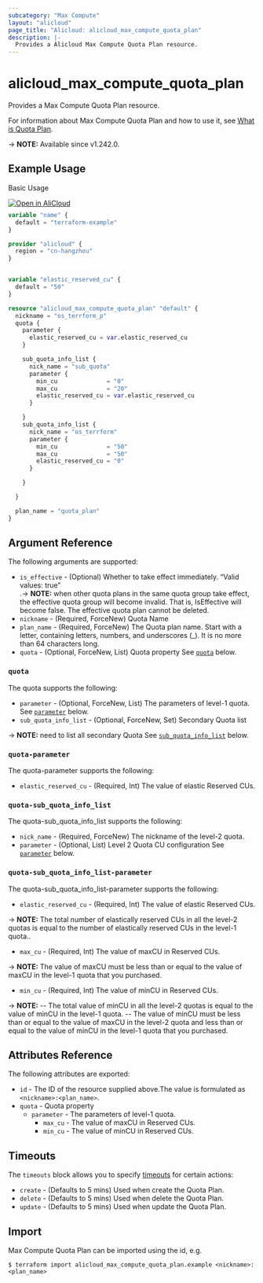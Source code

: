 ```yaml
---
subcategory: "Max Compute"
layout: "alicloud"
page_title: "Alicloud: alicloud_max_compute_quota_plan"
description: |-
  Provides a Alicloud Max Compute Quota Plan resource.
---
```


# alicloud_max_compute_quota_plan

Provides a Max Compute Quota Plan resource.



For information about Max Compute Quota Plan and how to use it, see [What is Quota Plan](https://www.alibabacloud.com/help/en/).

-> **NOTE:** Available since v1.242.0.

## Example Usage

Basic Usage

<div style="display: block;margin-bottom: 40px;"><div class="oics-button" style="float: right;position: absolute;margin-bottom: 10px;">
  <a href="https://api.aliyun.com/terraform?resource=alicloud_max_compute_quota_plan&exampleId=656ae932-d8b1-745f-2025-59b2f53acf243b1d78f0&activeTab=example&spm=docs.r.max_compute_quota_plan.0.656ae932d8&intl_lang=EN_US" target="_blank">
    <img alt="Open in AliCloud" src="https://img.alicdn.com/imgextra/i1/O1CN01hjjqXv1uYUlY56FyX_!!6000000006049-55-tps-254-36.svg" style="max-height: 44px; max-width: 100%;">
  </a>
</div></div>

```terraform
variable "name" {
  default = "terraform-example"
}

provider "alicloud" {
  region = "cn-hangzhou"
}


variable "elastic_reserved_cu" {
  default = "50"
}

resource "alicloud_max_compute_quota_plan" "default" {
  nickname = "os_terrform_p"
  quota {
    parameter {
      elastic_reserved_cu = var.elastic_reserved_cu
    }

    sub_quota_info_list {
      nick_name = "sub_quota"
      parameter {
        min_cu              = "0"
        max_cu              = "20"
        elastic_reserved_cu = var.elastic_reserved_cu
      }

    }
    sub_quota_info_list {
      nick_name = "os_terrform"
      parameter {
        min_cu              = "50"
        max_cu              = "50"
        elastic_reserved_cu = "0"
      }

    }

  }

  plan_name = "quota_plan"
}
```

## Argument Reference

The following arguments are supported:
* `is_effective` - (Optional) Whether to take effect immediately. “Valid values: true”  
.-> **NOTE:** when other quota plans in the same quota group take effect, the effective quota group will become invalid. That is, IsEffective will become false. The effective quota plan cannot be deleted.
* `nickname` - (Required, ForceNew) Quota Name
* `plan_name` - (Required, ForceNew) The Quota plan name. Start with a letter, containing letters, numbers, and underscores (_). It is no more than 64 characters long.
* `quota` - (Optional, ForceNew, List) Quota property See [`quota`](#quota) below.

### `quota`

The quota supports the following:
* `parameter` - (Optional, ForceNew, List) The parameters of level-1 quota. See [`parameter`](#quota-parameter) below.
* `sub_quota_info_list` - (Optional, ForceNew, Set) Secondary Quota list

-> **NOTE:** need to list all secondary Quota
 See [`sub_quota_info_list`](#quota-sub_quota_info_list) below.

### `quota-parameter`

The quota-parameter supports the following:
* `elastic_reserved_cu` - (Required, Int) The value of elastic Reserved CUs.

### `quota-sub_quota_info_list`

The quota-sub_quota_info_list supports the following:
* `nick_name` - (Required, ForceNew) The nickname of the level-2 quota.
* `parameter` - (Optional, List) Level 2 Quota CU configuration See [`parameter`](#quota-sub_quota_info_list-parameter) below.

### `quota-sub_quota_info_list-parameter`

The quota-sub_quota_info_list-parameter supports the following:
* `elastic_reserved_cu` - (Required, Int) The value of elastic Reserved CUs.

-> **NOTE:**  The total number of elastically reserved CUs in all the level-2 quotas is equal to the number of elastically reserved CUs in the level-1 quota..

* `max_cu` - (Required, Int) The value of maxCU in Reserved CUs.

-> **NOTE:**  The value of maxCU must be less than or equal to the value of maxCU in the level-1 quota that you purchased.

* `min_cu` - (Required, Int) The value of minCU in Reserved CUs.

-> **NOTE:**  -- The total value of minCU in all the level-2 quotas is equal to the value of minCU in the level-1 quota.    -- The value of minCU must be less than or equal to the value of maxCU in the level-2 quota and less than or equal to the value of minCU in the level-1 quota that you purchased.


## Attributes Reference

The following attributes are exported:
* `id` - The ID of the resource supplied above.The value is formulated as `<nickname>:<plan_name>`.
* `quota` - Quota property
  * `parameter` - The parameters of level-1 quota.
    * `max_cu` - The value of maxCU in Reserved CUs.
    * `min_cu` - The value of minCU in Reserved CUs.

## Timeouts

The `timeouts` block allows you to specify [timeouts](https://www.terraform.io/docs/configuration-0-11/resources.html#timeouts) for certain actions:
* `create` - (Defaults to 5 mins) Used when create the Quota Plan.
* `delete` - (Defaults to 5 mins) Used when delete the Quota Plan.
* `update` - (Defaults to 5 mins) Used when update the Quota Plan.

## Import

Max Compute Quota Plan can be imported using the id, e.g.

```shell
$ terraform import alicloud_max_compute_quota_plan.example <nickname>:<plan_name>
```